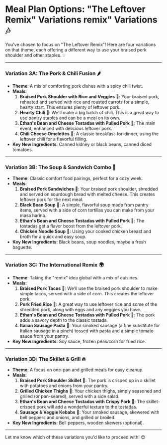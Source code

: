 # Meal Plan Options: "The Leftover Remix" Variations remix" Variations 🎶

You've chosen to focus on "The Leftover Remix"! Here are four variations on that theme, each offering a different way to use your braised pork shoulder and other staples. 💡

---

### Variation 3A: The Pork & Chili Fusion 🌶️

*   **Theme**: A mix of comforting pork dishes with a spicy chili twist.
*   **Meals**:
    1.  **Braised Pork Shoulder with Rice and Veggies** 🍚: Your braised pork, reheated and served with rice and roasted carrots for a simple, hearty start. This ensures plenty of leftover pork.
    2.  **Hearty Chili** 🍲: We'll make a big batch of chili. This is a great way to use pantry staples and can be a meal on its own.
    3.  **Ethan's Bean and Cheese Tostadas with Pulled Pork** 🌮: The main event, enhanced with delicious leftover pork.
    4.  **Chili Cheese Omelettes** 🍳: A classic breakfast-for-dinner, using the leftover chili for a flavorful filling.
*   **Key New Ingredients**: Canned kidney or black beans, canned diced tomatoes.

---

### Variation 3B: The Soup & Sandwich Combo 🥪

*   **Theme**: Classic comfort food pairings, perfect for a cozy week.
*   **Meals**:
    1.  **Braised Pork Sandwiches** 🥪: Your braised pork shoulder, shredded and served on sourdough bread with melted cheese. This creates leftover pork for the next meal.
    2.  **Black Bean Soup** 🥣: A simple, flavorful soup made from pantry items, served with a side of corn tortillas you can make from your masa harina.
    3.  **Ethan's Bean and Cheese Tostadas with Pulled Pork** 🌮: The tostadas get a flavor boost from the leftover pork.
    4.  **Chicken Noodle Soup** 🍜: Using your cooked chicken breast and broth for a quick and easy soup.
*   **Key New Ingredients**: Black beans, soup noodles, maybe a fresh baguette.

---

### Variation 3C: The International Remix 🌍

*   **Theme**: Taking the "remix" idea global with a mix of cuisines.
*   **Meals**:
    1.  **Braised Pork Tacos** 🌮: We'll use the braised pork shoulder to make simple tacos, served with a side of corn. This creates the leftover pork.
    2.  **Pork Fried Rice** 🍚: A great way to use leftover rice and some of the shredded pork, along with eggs and any veggies you have.
    3.  **Ethan's Bean and Cheese Tostadas with Pulled Pork** 🌮: The pork adds a savory depth to the classic tostada.
    4.  **Italian Sausage Pasta** 🍝: Your smoked sausage (a fine substitute for Italian sausage in a pinch) tossed with pasta and a simple tomato sauce from your pantry.
*   **Key New Ingredients**: Soy sauce, frozen peas/corn for fried rice.

---

### Variation 3D: The Skillet & Grill 🔥

*   **Theme**: A focus on one-pan and grilled meals for easy cleanup.
*   **Meals**:
    1.  **Braised Pork Shoulder Skillet** 🍳: The pork is crisped up in a skillet with potatoes and onions from your pantry.
    2.  **Grilled Chicken Thighs** 🍗: Your chicken thighs, simply seasoned and grilled (or pan-seared), served with a side salad.
    3.  **Ethan's Bean and Cheese Tostadas with Crispy Pork** 🌮: The skillet-crisped pork will add a wonderful texture to the tostadas.
    4.  **Sausage & Veggie Kebabs** 🍢: Your smoked sausage, skewered with bell peppers and onions, and grilled or broiled.
*   **Key New Ingredients**: Bell peppers, wooden skewers (optional).
---

Let me know which of these variations you'd like to proceed with! 😊